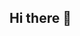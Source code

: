 ## Hi there 👋

<!--
**MaimunaBawa/MaimunaBawa** is a ✨ _special_ ✨ repository because its `README.md` (this file) appears on your GitHub profile.

Here are some ideas to get you started:

- 🔭 I’m currently working on end of phase one group project
- 🌱 I’m currently learning 
- 👯 I’m looking to collaborate on 
- 🤔 I’m looking for help with ...
- 💬 Ask me about ...
- 📫 How to reach me: ...
- 😄 Pronouns:she/her
- ⚡ Fun fact: ...
-->
